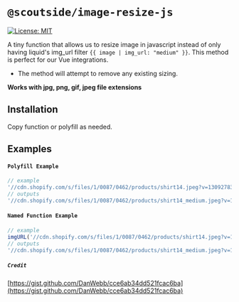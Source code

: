 # `@scoutside/image-resize-js`

[![License: MIT](https://img.shields.io/badge/License-MIT-green.svg)](LICENSE.md)

A tiny function that allows us to resize image in javascript instead of only having liquid's img_url filter `{{ image | img_url: "medium" }}`. This method is perfect for our Vue integrations.


* The method will attempt to remove any existing sizing.

**Works with jpg, png, gif, jpeg file extensions**

## Installation

Copy function or polyfill as needed.

## Examples

#### `Polyfill Example`

```javascript
// example 
'//cdn.shopify.com/s/files/1/0087/0462/products/shirt14.jpeg?v=1309278311'.imgURL('medium');
// outputs
'//cdn.shopify.com/s/files/1/0087/0462/products/shirt14_medium.jpeg?v=1309278311'
```

#### `Named Function Example`

```javascript
// example
imgURL('//cdn.shopify.com/s/files/1/0087/0462/products/shirt14.jpeg?v=1309278311', 'medium');
// outputs
'//cdn.shopify.com/s/files/1/0087/0462/products/shirt14_medium.jpeg?v=1309278311'
```


##### `Credit`
[https://gist.github.com/DanWebb/cce6ab34dd521fcac6ba](https://gist.github.com/DanWebb/cce6ab34dd521fcac6ba)